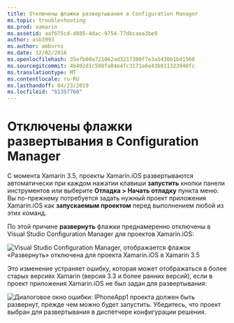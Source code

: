 ```yaml
---
title: Отключены флажки развертывания в Configuration Manager
ms.topic: troubleshooting
ms.prod: xamarin
ms.assetid: aaf675cd-d885-4dac-9754-77dbcaea3be9
author: asb3993
ms.author: amburns
ms.date: 12/02/2016
ms.openlocfilehash: 35efb00a721062ad3217300f7e3a5430b1bd1560
ms.sourcegitcommit: 4b402d1c508fa84e4fc3171a6e43b811323948fc
ms.translationtype: MT
ms.contentlocale: ru-RU
ms.lasthandoff: 04/23/2019
ms.locfileid: "61357768"
---
```

# <a name="deploy-checkboxes-disabled-in-configuration-manager"></a>Отключены флажки развертывания в Configuration Manager

С момента Xamarin 3.5, проекты Xamarin.iOS развертываются автоматически при каждом нажатии клавиши **запустить** кнопки панели инструментов или выберите **Отладка > Начать отладку** пункта меню. Вы по-прежнему потребуется задать нужный проект приложения Xamarin.iOS как **запускаемым проектом** перед выполнением любой из этих команд.

По этой причине **развернуть** флажки преднамеренно отключены в Visual Studio Configuration Manager для проектов Xamarin.iOS:

![](deploy-checkboxes-images/configuration.png "Visual Studio Configuration Manager, отображается флажок «Развернуть» отключена для проекта Xamarin.iOS в Xamarin 3.5")

Это изменение устраняет ошибку, которая может отображаться в более старых версиях Xamarin (версия 3.3 и более ранних версий), если в проект приложения Xamarin.iOS не был задан для развертывания:

![](deploy-checkboxes-images/error.png "Диалоговое окно ошибки: IPhoneApp1 проекта должен быть развернут, прежде чем можно будет запустить. Убедитесь, что проект выбран для развертывания в диспетчере конфигурации решения.")
